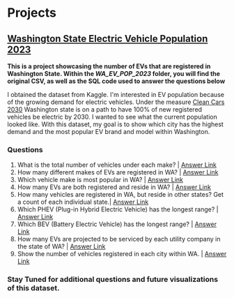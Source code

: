 # Projects

## [Washington State Electric Vehicle Population 2023](https://github.com/Phenix-Pitts/Projects/blob/1fe4725b2d5d348945f309970be77d429df4f088/WA_EV_POP_2023/CODE.sql)

**This is a project showcasing the number of EVs that are registered in Washington State. Within the *WA_EV_POP_2023* folder, you will find the original CSV, as well as the SQL code used to answer the questions below**

I obtained the dataset from Kaggle. I'm interested in EV population because of the growing demand for electric vehicles. Under the measure [Clean Cars 2030](https://www.coltura.org/washington-clean-cars/) Washington state is on a path to have 100% of new registered vehicles be electric by 2030. I wanted to see what the current population looked like. With this dataset, my goal is to show which city has the highest demand and the most popular EV brand and model within Washington.


### Questions

1. What is the total number of vehicles under each make? | [Answer Link](https://github.com/Phenix-Pitts/Projects/blob/Phenix/WA_EV_POP_2023/SQL_Answers.md#what-is-the-total-number-of-vehickes-under-each-make)
2. How many different makes of EVs are registered in WA? | [Answer Link](https://github.com/Phenix-Pitts/Projects/blob/Phenix/WA_EV_POP_2023/SQL_Answers.md#how-many-different-makes-of-evs-are-registered-in-wa)
3. Which vehicle make is most popular in WA? | [Answer Link](https://github.com/Phenix-Pitts/Projects/blob/Phenix/WA_EV_POP_2023/SQL_Answers.md#which-vehicle-make-is-most-popular-in-wa)
4. How many EVs are  both registered and reside in WA? | [Answer Link](https://github.com/Phenix-Pitts/Projects/blob/Phenix/WA_EV_POP_2023/SQL_Answers.md#how-many-evs-are-both-registered-and-reside-in-wa)
5. How many vehicles are registered in WA, but reside in other states? Get a count of each individual state.| [Answer Link](https://github.com/Phenix-Pitts/Projects/blob/Phenix/WA_EV_POP_2023/SQL_Answers.md#how-many-vehicles-are-registered-in-wa-but-reside-in-other-states-get-a-count-of-each-individual-state)
6. Which PHEV (Plug-in Hybrid Electric Vehicle) has the longest range? | [Answer Link](https://github.com/Phenix-Pitts/Projects/blob/Phenix/WA_EV_POP_2023/SQL_Answers.md#which-phev-has-the-longest-range)
7. Which BEV (Battery Electric Vehicle) has the longest range? | [Answer Link](https://github.com/Phenix-Pitts/Projects/blob/Phenix/WA_EV_POP_2023/SQL_Answers.md#show-the-max-range-of-a-bev)
8. How many EVs are projected to be serviced by each utility company in the state of WA? | [Answer Link](https://github.com/Phenix-Pitts/Projects/blob/Phenix/WA_EV_POP_2023/SQL_Answers.md#how-many-evs-are-projected-to-be-serviced-by-each-utility-comapny-in-the-state-of-wa)
9. Show the number of vehicles registered in each city within WA. | [Answer Link](https://github.com/Phenix-Pitts/Projects/blob/Phenix/WA_EV_POP_2023/SQL_Answers.md#show-the-amount-of-vehicles-registared-in-each-city-within-wa)

### Stay Tuned for additional questions and future visualizations of this dataset. 
